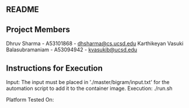 README
------


Project Members
---------------
Dhruv Sharma - A53101868 - dhsharma@cs.ucsd.edu
Karthikeyan Vasuki Balasubramaniam - A53094942 - kvasukib@ucsd.edu


Instructions for Execution
--------------------------

Input: The input must be placed in './master/bigram/input.txt' for the automation script to add it to the container image.
Execution: ./run.sh

Platform Tested On:

